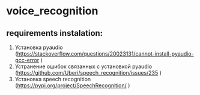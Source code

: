 # voice_recognition

## requirements instalation:
1. Установка pyaudio (https://stackoverflow.com/questions/20023131/cannot-install-pyaudio-gcc-error )
2. Устранение ошибок связанных с установкой pyaudio (https://github.com/Uberi/speech_recognition/issues/235 )
3. Установка speech recognition (https://pypi.org/project/SpeechRecognition/ )
